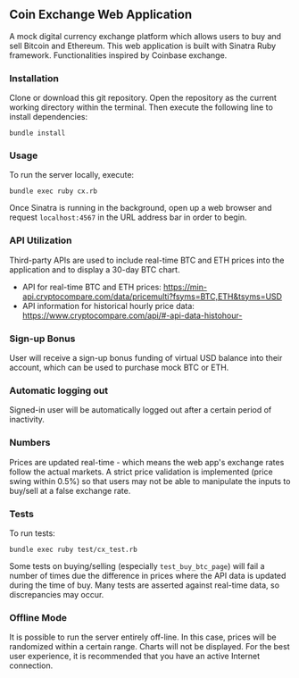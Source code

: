 ## Coin Exchange Web Application
A mock digital currency exchange platform which allows users to buy and sell Bitcoin and Ethereum. This web application is built with Sinatra Ruby framework. Functionalities inspired by Coinbase exchange.

### Installation
Clone or download this git repository. Open the repository as the current working directory within the terminal. Then execute the following line to install dependencies:

```
bundle install
```

### Usage
To run the server locally, execute:

```
bundle exec ruby cx.rb
```

Once Sinatra is running in the background, open up a web browser and request `localhost:4567` in the URL address bar in order to begin.

### API Utilization
Third-party APIs are used to include real-time BTC and ETH prices into the application and to display a 30-day BTC chart.
- API for real-time BTC and ETH prices: https://min-api.cryptocompare.com/data/pricemulti?fsyms=BTC,ETH&tsyms=USD
- API information for historical hourly price data: https://www.cryptocompare.com/api/#-api-data-histohour- 

### Sign-up Bonus
User will receive a sign-up bonus funding of virtual USD balance into their account, which can be used to purchase mock BTC or ETH.

### Automatic logging out
Signed-in user will be automatically logged out after a certain period of inactivity.

### Numbers
Prices are updated real-time - which means the web app's exchange rates follow the actual markets. A strict price validation is implemented (price swing within 0.5%) so that users may not be able to manipulate the inputs to buy/sell at a false exchange rate.

### Tests
To run tests:
```
bundle exec ruby test/cx_test.rb
```

Some tests on buying/selling (especially `test_buy_btc_page`) will fail a number of times due the difference in prices where the API data is updated during the time of buy. Many tests are asserted against real-time data, so discrepancies may occur.

### Offline Mode
It is possible to run the server entirely off-line. In this case, prices will be randomized within a certain range. Charts will not be displayed. For the best user experience, it is recommended that you have an active Internet connection.
